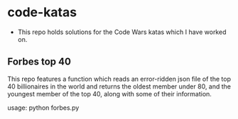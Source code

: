 # code-katas
- This repo holds solutions for the Code Wars katas which I have worked on.

## Forbes top 40

This repo features a function which reads an error-ridden json file of 
the top 40 billionaires in the world and returns the oldest member under
80, and the youngest member of the top 40, along with some of their
information.

usage:
python forbes.py

